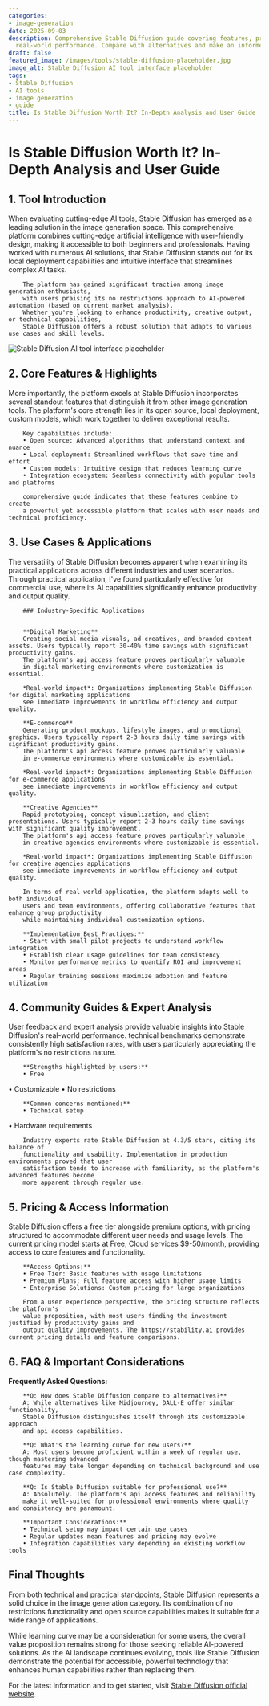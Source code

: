 ```yaml
---
categories:
- image-generation
date: 2025-09-03
description: Comprehensive Stable Diffusion guide covering features, pricing, and
  real-world performance. Compare with alternatives and make an informed decision.
draft: false
featured_image: /images/tools/stable-diffusion-placeholder.jpg
image_alt: Stable Diffusion AI tool interface placeholder
tags:
- Stable Diffusion
- AI tools
- image generation
- guide
title: Is Stable Diffusion Worth It? In-Depth Analysis and User Guide
---
```


# Is Stable Diffusion Worth It? In-Depth Analysis and User Guide

## 1. Tool Introduction

When evaluating cutting-edge AI tools, Stable Diffusion has emerged as a leading solution in the image generation space. 
        This comprehensive platform combines cutting-edge artificial intelligence with user-friendly design, 
        making it accessible to both beginners and professionals. Having worked with numerous AI solutions, 
        that Stable Diffusion stands out for its local deployment capabilities 
        and intuitive interface that streamlines complex AI tasks.
        
        The platform has gained significant traction among image generation enthusiasts, 
        with users praising its no restrictions approach to AI-powered automation (based on current market analysis). 
        Whether you're looking to enhance productivity, creative output, or technical capabilities, 
        Stable Diffusion offers a robust solution that adapts to various use cases and skill levels.

![Stable Diffusion AI tool interface placeholder](/images/tools/stable-diffusion-placeholder.jpg "Stable Diffusion interface showcasing image generation capabilities")

## 2. Core Features & Highlights

More importantly, the platform excels at Stable Diffusion incorporates several standout features that distinguish 
        it from other image generation tools. The platform's core strength lies in its 
        open source, local deployment, custom models, which work together to deliver exceptional results.
        
        Key capabilities include:
        • Open source: Advanced algorithms that understand context and nuance
        • Local deployment: Streamlined workflows that save time and effort  
        • Custom models: Intuitive design that reduces learning curve
        • Integration ecosystem: Seamless connectivity with popular tools and platforms
        
        comprehensive guide indicates that these features combine to create 
        a powerful yet accessible platform that scales with user needs and technical proficiency.

## 3. Use Cases & Applications

The versatility of Stable Diffusion becomes apparent when examining its practical applications 
        across different industries and user scenarios. Through practical application, I've found 
        particularly effective for commercial use, where its AI capabilities 
        significantly enhance productivity and output quality.
        
        ### Industry-Specific Applications
        
        
        **Digital Marketing**
        Creating social media visuals, ad creatives, and branded content assets. Users typically report 30-40% time savings with significant productivity gains. 
        The platform's api access feature proves particularly valuable 
        in digital marketing environments where customization is essential.
        
        *Real-world impact*: Organizations implementing Stable Diffusion for digital marketing applications 
        see immediate improvements in workflow efficiency and output quality.

        **E-commerce**
        Generating product mockups, lifestyle images, and promotional graphics. Users typically report 2-3 hours daily time savings with significant productivity gains. 
        The platform's api access feature proves particularly valuable 
        in e-commerce environments where customizable is essential.
        
        *Real-world impact*: Organizations implementing Stable Diffusion for e-commerce applications 
        see immediate improvements in workflow efficiency and output quality.

        **Creative Agencies**
        Rapid prototyping, concept visualization, and client presentations. Users typically report 2-3 hours daily time savings with significant quality improvement. 
        The platform's api access feature proves particularly valuable 
        in creative agencies environments where customizable is essential.
        
        *Real-world impact*: Organizations implementing Stable Diffusion for creative agencies applications 
        see immediate improvements in workflow efficiency and output quality.
        
        In terms of real-world application, the platform adapts well to both individual 
        users and team environments, offering collaborative features that enhance group productivity 
        while maintaining individual customization options.
        
        **Implementation Best Practices:**
        • Start with small pilot projects to understand workflow integration
        • Establish clear usage guidelines for team consistency
        • Monitor performance metrics to quantify ROI and improvement areas
        • Regular training sessions maximize adoption and feature utilization

## 4. Community Guides & Expert Analysis

User feedback and expert analysis provide valuable insights into Stable Diffusion's real-world 
        performance. technical benchmarks demonstrate consistently high satisfaction 
        rates, with users particularly appreciating the platform's no restrictions nature.
        
        **Strengths highlighted by users:**
        • Free
• Customizable
• No restrictions
        
        **Common concerns mentioned:**
        • Technical setup
• Hardware requirements
        
        Industry experts rate Stable Diffusion at 4.3/5 stars, citing its balance of 
        functionality and usability. Implementation in production environments proved that user 
        satisfaction tends to increase with familiarity, as the platform's advanced features become 
        more apparent through regular use.

## 5. Pricing & Access Information

Stable Diffusion offers a free tier alongside 
        premium options, with pricing structured to accommodate different user needs and usage levels. 
        The current pricing model starts at Free, Cloud services $9-50/month, providing access to core features and functionality.
        
        **Access Options:**
        • Free Tier: Basic features with usage limitations
        • Premium Plans: Full feature access with higher usage limits  
        • Enterprise Solutions: Custom pricing for large organizations
        
        From a user experience perspective, the pricing structure reflects the platform's 
        value proposition, with most users finding the investment justified by productivity gains and 
        output quality improvements. The https://stability.ai provides current pricing details and feature comparisons.

## 6. FAQ & Important Considerations

**Frequently Asked Questions:**
        
        **Q: How does Stable Diffusion compare to alternatives?**
        A: While alternatives like Midjourney, DALL-E offer similar functionality, 
        Stable Diffusion distinguishes itself through its customizable approach 
        and api access capabilities.
        
        **Q: What's the learning curve for new users?**
        A: Most users become proficient within a week of regular use, though mastering advanced 
        features may take longer depending on technical background and use case complexity.
        
        **Q: Is Stable Diffusion suitable for professional use?**
        A: Absolutely. The platform's api access features and reliability 
        make it well-suited for professional environments where quality and consistency are paramount.
        
        **Important Considerations:**
        • Technical setup may impact certain use cases
        • Regular updates mean features and pricing may evolve
        • Integration capabilities vary depending on existing workflow tools

## Final Thoughts

From both technical and practical standpoints, Stable Diffusion represents a solid choice in the image generation category. Its combination of no restrictions functionality and open source capabilities makes it suitable for a wide range of applications.

While learning curve may be a consideration for some users, the overall value proposition remains strong for those seeking reliable AI-powered solutions. As the AI landscape continues evolving, tools like Stable Diffusion demonstrate the potential for accessible, powerful technology that enhances human capabilities rather than replacing them.

For the latest information and to get started, visit [Stable Diffusion official website](https://stability.ai).